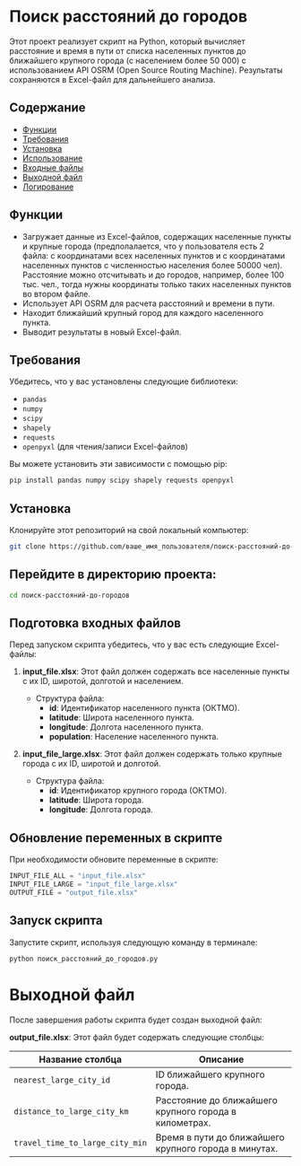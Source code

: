 # Поиск расстояний до городов

Этот проект реализует скрипт на Python, который вычисляет расстояние и время в пути от списка населенных пунктов до ближайшего крупного города (с населением более 50 000) с использованием API OSRM (Open Source Routing Machine). Результаты сохраняются в Excel-файл для дальнейшего анализа.

## Содержание

- [Функции](#функции)
- [Требования](#требования)
- [Установка](#установка)
- [Использование](#использование)
- [Входные файлы](#входные-файлы)
- [Выходной файл](#выходной-файл)
- [Логирование](#логирование)

## Функции

- Загружает данные из Excel-файлов, содержащих населенные пункты и крупные города (предполалается, что у пользователя есть 2 файла: с координатами всех населенных пунктов и с координатами населенных пунктов с численностью населения более 50000 чел). Расстояние можно отсчитывать и до городов, например, более 100 тыс. чел., тогда нужны координаты только таких населенных пунктов во втором файле.
- Использует API OSRM для расчета расстояний и времени в пути.
- Находит ближайший крупный город для каждого населенного пункта.
- Выводит результаты в новый Excel-файл.

## Требования

Убедитесь, что у вас установлены следующие библиотеки:

- `pandas`
- `numpy`
- `scipy`
- `shapely`
- `requests`
- `openpyxl` (для чтения/записи Excel-файлов)

Вы можете установить эти зависимости с помощью pip:

```bash
pip install pandas numpy scipy shapely requests openpyxl
```
## Установка

Клонируйте этот репозиторий на свой локальный компьютер:

```bash
git clone https://github.com/ваше_имя_пользователя/поиск-расстояний-до-городов.git
```

## Перейдите в директорию проекта:
```bash
cd поиск-расстояний-до-городов
```

## Подготовка входных файлов

Перед запуском скрипта убедитесь, что у вас есть следующие Excel-файлы:

1. **input_file.xlsx**: Этот файл должен содержать все населенные пункты с их ID, широтой, долготой и населением.
   - Структура файла:
     - **id**: Идентификатор населенного пункта (ОКТМО).
     - **latitude**: Широта населенного пункта.
     - **longitude**: Долгота населенного пункта.
     - **population**: Население населенного пункта.

2. **input_file_large.xlsx**: Этот файл должен содержать только крупные города с их ID, широтой и долготой.
   - Структура файла:
     - **id**: Идентификатор крупного города (ОКТМО).
     - **latitude**: Широта города.
     - **longitude**: Долгота города.

## Обновление переменных в скрипте

При необходимости обновите переменные в скрипте:

```python
INPUT_FILE_ALL = "input_file.xlsx"
INPUT_FILE_LARGE = "input_file_large.xlsx"
OUTPUT_FILE = "output_file.xlsx"
```
## Запуск скрипта

Запустите скрипт, используя следующую команду в терминале:

```bash
python поиск_расстояний_до_городов.py
```
# Выходной файл

После завершения работы скрипта будет создан выходной файл:

**output_file.xlsx**: Этот файл будет содержать следующие столбцы:

| Название столбца                       | Описание                                                      |
|----------------------------------------|---------------------------------------------------------------|
| `nearest_large_city_id`               | ID ближайшего крупного города.                               |
| `distance_to_large_city_km`           | Расстояние до ближайшего крупного города в километрах.      |
| `travel_time_to_large_city_min`       | Время в пути до ближайшего крупного города в минутах.       |
